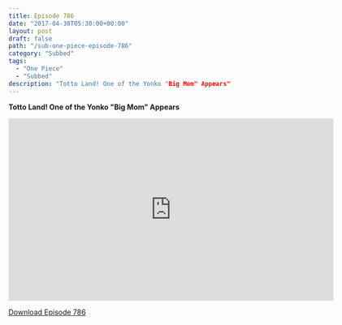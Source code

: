 ```yaml
---
title: Episode 786
date: "2017-04-30T05:30:00+00:00"
layout: post
draft: false
path: "/sub-one-piece-episode-786"
category: "Subbed"
tags:
  - "One Piece"
  - "Subbed"
description: "Totto Land! One of the Yonko "Big Mom" Appears"
---
```


**Totto Land! One of the Yonko "Big Mom" Appears**

<iframe width="640" height="360" src="https://www.rapidvideo.com/e/G6FRPGXGL2" frameborder="0" marginwidth=0 marginheight=0 scrolling=no allowfullscreen></iframe>

<a href="http://ouo.io/qs/eCodkFEQ?s=https://rapidvid.to/d/https://www.rapidvideo.com/e/G6FRPGXGL2">Download Episode 786</a>
